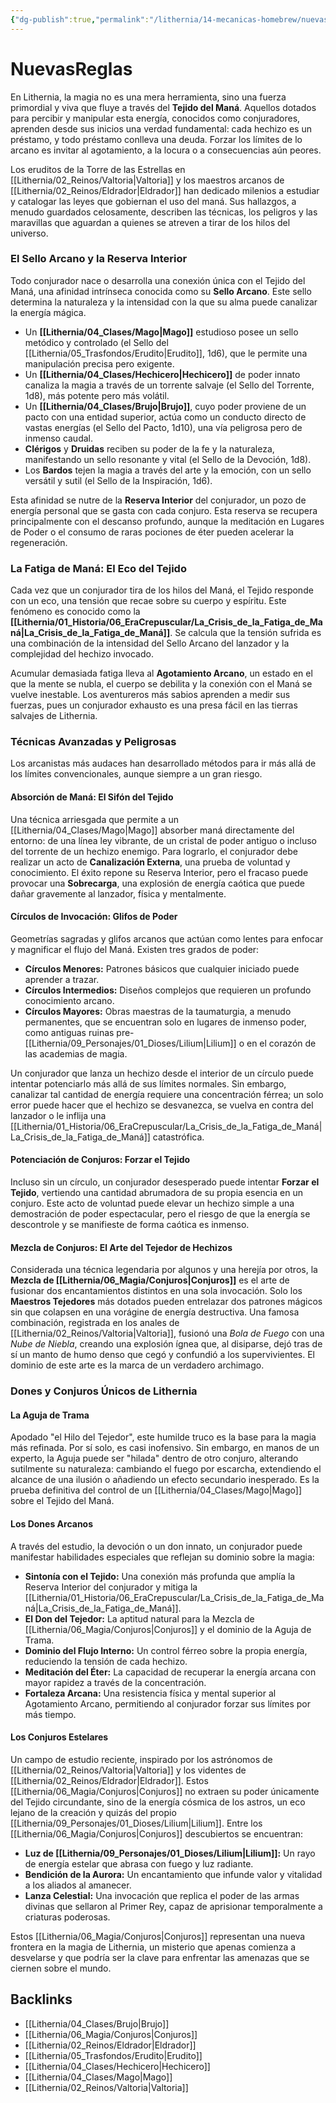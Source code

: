 ```yaml
---
{"dg-publish":true,"permalink":"/lithernia/14-mecanicas-homebrew/nuevas-reglas/","title":"Reglas de Magia: El Tejido del Maná","tags":["lithernia","magia","reglas","tejido_del_mana","Conjuros","conjuradores"]}
---
```


# NuevasReglas

En Lithernia, la magia no es una mera herramienta, sino una fuerza primordial y viva que fluye a través del **Tejido del Maná**. Aquellos dotados para percibir y manipular esta energía, conocidos como conjuradores, aprenden desde sus inicios una verdad fundamental: cada hechizo es un préstamo, y todo préstamo conlleva una deuda. Forzar los límites de lo arcano es invitar al agotamiento, a la locura o a consecuencias aún peores.

Los eruditos de la Torre de las Estrellas en [[Lithernia/02_Reinos/Valtoria\|Valtoria]] y los maestros arcanos de [[Lithernia/02_Reinos/Eldrador\|Eldrador]] han dedicado milenios a estudiar y catalogar las leyes que gobiernan el uso del maná. Sus hallazgos, a menudo guardados celosamente, describen las técnicas, los peligros y las maravillas que aguardan a quienes se atreven a tirar de los hilos del universo.

### El Sello Arcano y la Reserva Interior

Todo conjurador nace o desarrolla una conexión única con el Tejido del Maná, una afinidad intrínseca conocida como su **Sello Arcano**. Este sello determina la naturaleza y la intensidad con la que su alma puede canalizar la energía mágica.

*   Un **[[Lithernia/04_Clases/Mago\|Mago]]** estudioso posee un sello metódico y controlado (el Sello del [[Lithernia/05_Trasfondos/Erudito\|Erudito]], 1d6), que le permite una manipulación precisa pero exigente.
*   Un **[[Lithernia/04_Clases/Hechicero\|Hechicero]]** de poder innato canaliza la magia a través de un torrente salvaje (el Sello del Torrente, 1d8), más potente pero más volátil.
*   Un **[[Lithernia/04_Clases/Brujo\|Brujo]]**, cuyo poder proviene de un pacto con una entidad superior, actúa como un conducto directo de vastas energías (el Sello del Pacto, 1d10), una vía peligrosa pero de inmenso caudal.
*   **Clérigos** y **Druidas** reciben su poder de la fe y la naturaleza, manifestando un sello resonante y vital (el Sello de la Devoción, 1d8).
*   Los **Bardos** tejen la magia a través del arte y la emoción, con un sello versátil y sutil (el Sello de la Inspiración, 1d6).

Esta afinidad se nutre de la **Reserva Interior** del conjurador, un pozo de energía personal que se gasta con cada conjuro. Esta reserva se recupera principalmente con el descanso profundo, aunque la meditación en Lugares de Poder o el consumo de raras pociones de éter pueden acelerar la regeneración.

### La Fatiga de Maná: El Eco del Tejido

Cada vez que un conjurador tira de los hilos del Maná, el Tejido responde con un eco, una tensión que recae sobre su cuerpo y espíritu. Este fenómeno es conocido como la **[[Lithernia/01_Historia/06_EraCrepuscular/La_Crisis_de_la_Fatiga_de_Maná\|La_Crisis_de_la_Fatiga_de_Maná]]**. Se calcula que la tensión sufrida es una combinación de la intensidad del Sello Arcano del lanzador y la complejidad del hechizo invocado.

Acumular demasiada fatiga lleva al **Agotamiento Arcano**, un estado en el que la mente se nubla, el cuerpo se debilita y la conexión con el Maná se vuelve inestable. Los aventureros más sabios aprenden a medir sus fuerzas, pues un conjurador exhausto es una presa fácil en las tierras salvajes de Lithernia.

### Técnicas Avanzadas y Peligrosas

Los arcanistas más audaces han desarrollado métodos para ir más allá de los límites convencionales, aunque siempre a un gran riesgo.

#### Absorción de Maná: El Sifón del Tejido

Una técnica arriesgada que permite a un [[Lithernia/04_Clases/Mago\|Mago]] absorber maná directamente del entorno: de una línea ley vibrante, de un cristal de poder antiguo o incluso del torrente de un hechizo enemigo. Para lograrlo, el conjurador debe realizar un acto de **Canalización Externa**, una prueba de voluntad y conocimiento. El éxito repone su Reserva Interior, pero el fracaso puede provocar una **Sobrecarga**, una explosión de energía caótica que puede dañar gravemente al lanzador, física y mentalmente.

#### Círculos de Invocación: Glifos de Poder

Geometrías sagradas y glifos arcanos que actúan como lentes para enfocar y magnificar el flujo del Maná. Existen tres grados de poder:
*   **Círculos Menores:** Patrones básicos que cualquier iniciado puede aprender a trazar.
*   **Círculos Intermedios:** Diseños complejos que requieren un profundo conocimiento arcano.
*   **Círculos Mayores:** Obras maestras de la taumaturgia, a menudo permanentes, que se encuentran solo en lugares de inmenso poder, como antiguas ruinas pre-[[Lithernia/09_Personajes/01_Dioses/Lilium\|Lilium]] o en el corazón de las academias de magia.

Un conjurador que lanza un hechizo desde el interior de un círculo puede intentar potenciarlo más allá de sus límites normales. Sin embargo, canalizar tal cantidad de energía requiere una concentración férrea; un solo error puede hacer que el hechizo se desvanezca, se vuelva en contra del lanzador o le inflija una [[Lithernia/01_Historia/06_EraCrepuscular/La_Crisis_de_la_Fatiga_de_Maná\|La_Crisis_de_la_Fatiga_de_Maná]] catastrófica.

#### Potenciación de Conjuros: Forzar el Tejido

Incluso sin un círculo, un conjurador desesperado puede intentar **Forzar el Tejido**, vertiendo una cantidad abrumadora de su propia esencia en un conjuro. Este acto de voluntad puede elevar un hechizo simple a una demostración de poder espectacular, pero el riesgo de que la energía se descontrole y se manifieste de forma caótica es inmenso.

#### Mezcla de Conjuros: El Arte del Tejedor de Hechizos

Considerada una técnica legendaria por algunos y una herejía por otros, la **Mezcla de [[Lithernia/06_Magia/Conjuros\|Conjuros]]** es el arte de fusionar dos encantamientos distintos en una sola invocación. Solo los **Maestros Tejedores** más dotados pueden entrelazar dos patrones mágicos sin que colapsen en una vorágine de energía destructiva. Una famosa combinación, registrada en los anales de [[Lithernia/02_Reinos/Valtoria\|Valtoria]], fusionó una *Bola de Fuego* con una *Nube de Niebla*, creando una explosión ígnea que, al disiparse, dejó tras de sí un manto de humo denso que cegó y confundió a los supervivientes. El dominio de este arte es la marca de un verdadero archimago.

### Dones y Conjuros Únicos de Lithernia

#### La Aguja de Trama

Apodado "el Hilo del Tejedor", este humilde truco es la base para la magia más refinada. Por sí solo, es casi inofensivo. Sin embargo, en manos de un experto, la Aguja puede ser "hilada" dentro de otro conjuro, alterando sutilmente su naturaleza: cambiando el fuego por escarcha, extendiendo el alcance de una ilusión o añadiendo un efecto secundario inesperado. Es la prueba definitiva del control de un [[Lithernia/04_Clases/Mago\|Mago]] sobre el Tejido del Maná.

#### Los Dones Arcanos

A través del estudio, la devoción o un don innato, un conjurador puede manifestar habilidades especiales que reflejan su dominio sobre la magia:
*   **Sintonía con el Tejido:** Una conexión más profunda que amplía la Reserva Interior del conjurador y mitiga la [[Lithernia/01_Historia/06_EraCrepuscular/La_Crisis_de_la_Fatiga_de_Maná\|La_Crisis_de_la_Fatiga_de_Maná]].
*   **El Don del Tejedor:** La aptitud natural para la Mezcla de [[Lithernia/06_Magia/Conjuros\|Conjuros]] y el dominio de la Aguja de Trama.
*   **Dominio del Flujo Interno:** Un control férreo sobre la propia energía, reduciendo la tensión de cada hechizo.
*   **Meditación del Éter:** La capacidad de recuperar la energía arcana con mayor rapidez a través de la concentración.
*   **Fortaleza Arcana:** Una resistencia física y mental superior al Agotamiento Arcano, permitiendo al conjurador forzar sus límites por más tiempo.

#### Los Conjuros Estelares

Un campo de estudio reciente, inspirado por los astrónomos de [[Lithernia/02_Reinos/Valtoria\|Valtoria]] y los videntes de [[Lithernia/02_Reinos/Eldrador\|Eldrador]]. Estos [[Lithernia/06_Magia/Conjuros\|Conjuros]] no extraen su poder únicamente del Tejido circundante, sino de la energía cósmica de los astros, un eco lejano de la creación y quizás del propio [[Lithernia/09_Personajes/01_Dioses/Lilium\|Lilium]]. Entre los [[Lithernia/06_Magia/Conjuros\|Conjuros]] descubiertos se encuentran:
*   **Luz de [[Lithernia/09_Personajes/01_Dioses/Lilium\|Lilium]]:** Un rayo de energía estelar que abrasa con fuego y luz radiante.
*   **Bendición de la Aurora:** Un encantamiento que infunde valor y vitalidad a los aliados al amanecer.
*   **Lanza Celestial:** Una invocación que replica el poder de las armas divinas que sellaron al Primer Rey, capaz de aprisionar temporalmente a criaturas poderosas.

Estos [[Lithernia/06_Magia/Conjuros\|Conjuros]] representan una nueva frontera en la magia de Lithernia, un misterio que apenas comienza a desvelarse y que podría ser la clave para enfrentar las amenazas que se ciernen sobre el mundo.

## Backlinks
- [[Lithernia/04_Clases/Brujo\|Brujo]]
- [[Lithernia/06_Magia/Conjuros\|Conjuros]]
- [[Lithernia/02_Reinos/Eldrador\|Eldrador]]
- [[Lithernia/05_Trasfondos/Erudito\|Erudito]]
- [[Lithernia/04_Clases/Hechicero\|Hechicero]]
- [[Lithernia/04_Clases/Mago\|Mago]]
- [[Lithernia/02_Reinos/Valtoria\|Valtoria]]
